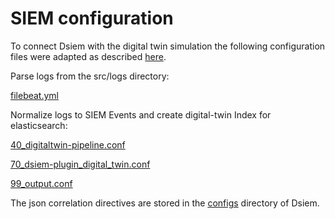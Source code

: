 # SIEM configuration

To connect Dsiem with the digital twin simulation the following configuration files were adapted as described [here](https://github.com/defenxor/dsiem/blob/master/docs/event_processing.md).

Parse logs from the src/logs directory:

[filebeat.yml](./conf/filebeat/filebeat.yml)



Normalize logs to SIEM Events and create digital-twin Index for elasticsearch:

[40_digitaltwin-pipeline.conf](./conf/logstash/conf.d/40_digitaltwin-pipeline.conf)

[70_dsiem-plugin_digital_twin.conf](./conf/logstash/conf.d/70_dsiem-plugin_digital_twin.conf)

[99_output.conf](./deployments/docker/conf/logstash/conf.d/99_output.conf)



 The json correlation directives are stored in the [configs](./conf/dsiem/configs) directory of Dsiem. 
